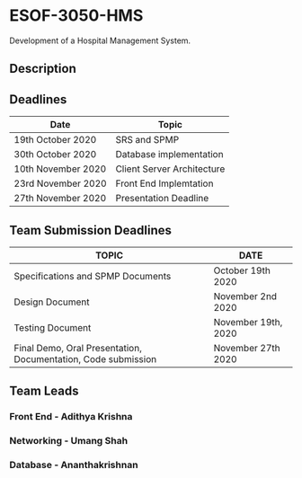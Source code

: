 # ESOF-3050-HMS
Development of a Hospital Management System.

## Description


## Deadlines
|Date| Topic|
|------|-------|
|19th October 2020 | SRS and SPMP|
|30th October 2020 | Database implementation|
|10th November 2020 | Client Server Architecture|
|23rd November 2020 | Front End Implemtation|
|27th November 2020 | Presentation Deadline|

## Team Submission Deadlines
|TOPIC| DATE|
|-------|-------|
|Specifications and SPMP Documents|October 19th 2020|
|Design Document|November 2nd 2020|
|Testing Document|November 19th, 2020|
|Final Demo, Oral Presentation, Documentation, Code submission|November 27th 2020|

## Team Leads
### Front End - Adithya Krishna
### Networking - Umang Shah
### Database - Ananthakrishnan

